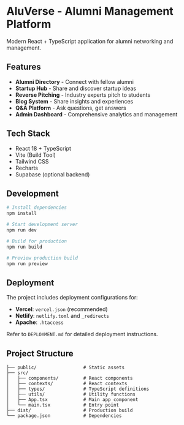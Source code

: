 # AluVerse - Alumni Management Platform

Modern React + TypeScript application for alumni networking and management.

## Features

- **Alumni Directory** - Connect with fellow alumni
- **Startup Hub** - Share and discover startup ideas
- **Reverse Pitching** - Industry experts pitch to students
- **Blog System** - Share insights and experiences
- **Q&A Platform** - Ask questions, get answers
- **Admin Dashboard** - Comprehensive analytics and management

## Tech Stack

- React 18 + TypeScript
- Vite (Build Tool)
- Tailwind CSS
- Recharts
- Supabase (optional backend)

## Development

```bash
# Install dependencies
npm install

# Start development server
npm run dev

# Build for production
npm run build

# Preview production build
npm run preview
```

## Deployment

The project includes deployment configurations for:

- **Vercel**: `vercel.json` (recommended)
- **Netlify**: `netlify.toml` and `_redirects`
- **Apache**: `.htaccess`

Refer to `DEPLOYMENT.md` for detailed deployment instructions.

## Project Structure

```
├── public/                 # Static assets
├── src/
│   ├── components/         # React components
│   ├── contexts/           # React contexts  
│   ├── types/              # TypeScript definitions
│   ├── utils/              # Utility functions
│   ├── App.tsx             # Main app component
│   └── main.tsx            # Entry point
├── dist/                   # Production build
└── package.json            # Dependencies
```
